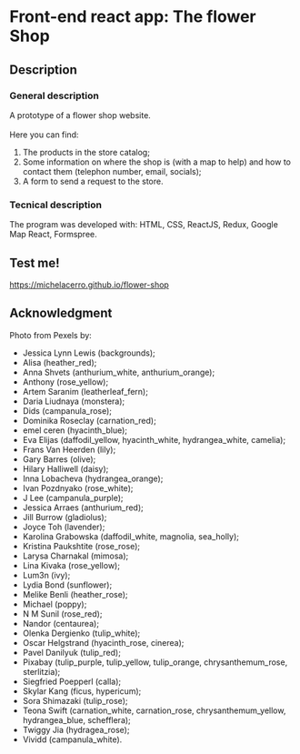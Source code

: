 # Front-end react app: The flower Shop

## Description
### General description
A prototype of a flower shop website. <br /> <br />
Here you can find: 
1. The products in the store catalog; 
2. Some information on where the shop is (with a map to help) and how to contact them (telephon number, email, socials);
3. A form to send a request to the store.

### Tecnical description 
The program was developed with: HTML, CSS, ReactJS, Redux, Google Map React, Formspree.

## Test me!
https://michelacerro.github.io/flower-shop

## Acknowledgment
Photo from Pexels by:
- Jessica Lynn Lewis (backgrounds);
- Alisa (heather_red);
- Anna Shvets (anthurium_white, anthurium_orange);
- Anthony (rose_yellow);
- Artem Saranim (leatherleaf_fern);
- Daria Liudnaya (monstera);
- Dids (campanula_rose);
- Dominika Roseclay (carnation_red);
- emel ceren (hyacinth_blue);
- Eva Elijas (daffodil_yellow, hyacinth_white, hydrangea_white, camelia);
- Frans Van Heerden (lily);
- Gary Barres (olive);
- Hilary Halliwell (daisy);
- Inna Lobacheva (hydrangea_orange);
- Ivan Pozdnyako (rose_white);
- J Lee (campanula_purple);
- Jessica Arraes (anthurium_red);
- Jill Burrow (gladiolus);
- Joyce Toh (lavender);
- Karolina Grabowska (daffodil_white, magnolia, sea_holly);
- Kristina Paukshtite (rose_rose);
- Larysa Charnakal (mimosa);
- Lina Kivaka (rose_yellow);
- Lum3n (ivy);
- Lydia Bond (sunflower);
- Melike Benli (heather_rose);
- Michael (poppy);
- N M Sunil (rose_red);
- Nandor (centaurea);
- Olenka Dergienko (tulip_white);
- Oscar Helgstrand (hyacinth_rose, cinerea);
- Pavel Danilyuk (tulip_red);
- Pixabay (tulip_purple, tulip_yellow, tulip_orange, chrysanthemum_rose, sterlitzia);
- Siegfried Poepperl (calla);
- Skylar Kang (ficus, hypericum);
- Sora Shimazaki (tulip_rose);
- Teona Swift (carnation_white, carnation_rose, chrysanthemum_yellow, hydrangea_blue, schefflera);
- Twiggy Jia (hydragea_rose);
- Vividd (campanula_white).
